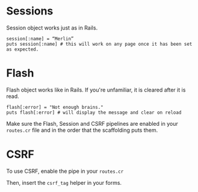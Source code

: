 # Sessions

Session object works just as in Rails.

```crystal
session[:name] = “Merlin”
puts session[:name] # this will work on any page once it has been set as expected.
```

# Flash

Flash object works like in Rails. If you're unfamiliar, it is cleared after it is read.

```crystal
flash[:error] = "Not enough brains."
puts flash[:error] # will display the message and clear on reload
```

Make sure the Flash, Session and CSRF pipelines are enabled in your `routes.cr` file and in the order that the scaffolding puts them.

# CSRF

To use CSRF, enable the pipe in your `routes.cr`

Then, insert the `csrf_tag` helper in your forms.



